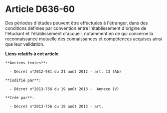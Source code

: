 # Article D636-60

Des périodes d'études peuvent être effectuées à l'étranger, dans des conditions définies par convention entre l'établissement
d'origine de l'étudiant et l'établissement d'accueil, notamment en ce qui concerne la reconnaissance mutuelle des
connaissances et compétences acquises ainsi que leur validation.

**Liens relatifs à cet article**

	**Anciens textes**:

	  - Décret n°2012-981 du 21 août 2012 - art. 13 (Ab)

	**Codifié par**:

	  - Décret n°2013-756 du 19 août 2013 -  Annexe (V)

	**Créé par**:

	  - Décret n°2013-756 du 19 août 2013 - art.

